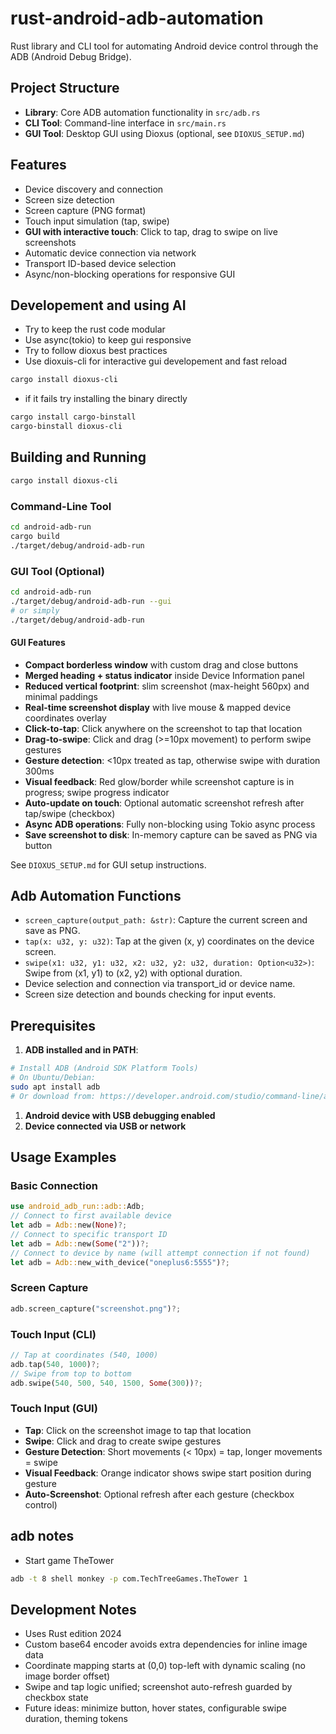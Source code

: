# rust-android-adb-automation

Rust library and CLI tool for automating Android device control through the ADB (Android Debug Bridge).

## Project Structure

- **Library**: Core ADB automation functionality in `src/adb.rs`
- **CLI Tool**: Command-line interface in `src/main.rs` 
- **GUI Tool**: Desktop GUI using Dioxus (optional, see `DIOXUS_SETUP.md`)

## Features

- Device discovery and connection
- Screen size detection
- Screen capture (PNG format)
- Touch input simulation (tap, swipe)
- **GUI with interactive touch**: Click to tap, drag to swipe on live screenshots
- Automatic device connection via network
- Transport ID-based device selection
- Async/non-blocking operations for responsive GUI

## Developement and using AI

- Try to keep the rust code modular
- Use async(tokio) to keep gui responsive
- Try to follow dioxus best practices
- Use dioxuis-cli for interactive gui developement and fast reload

```bash
cargo install dioxus-cli
```

- if it fails try installing the binary directly

```bash
cargo install cargo-binstall
cargo-binstall dioxus-cli
```

## Building and Running

```bash
cargo install dioxus-cli
```

### Command-Line Tool

```bash
cd android-adb-run
cargo build
./target/debug/android-adb-run
```

### GUI Tool (Optional)

```bash
cd android-adb-run
./target/debug/android-adb-run --gui
# or simply
./target/debug/android-adb-run
```

#### GUI Features

- **Compact borderless window** with custom drag and close buttons
- **Merged heading + status indicator** inside Device Information panel
- **Reduced vertical footprint**: slim screenshot (max-height 560px) and minimal paddings
- **Real-time screenshot display** with live mouse & mapped device coordinates overlay
- **Click-to-tap**: Click anywhere on the screenshot to tap that location
- **Drag-to-swipe**: Click and drag (>=10px movement) to perform swipe gestures
- **Gesture detection**: <10px treated as tap, otherwise swipe with duration 300ms
- **Visual feedback**: Red glow/border while screenshot capture is in progress; swipe progress indicator
- **Auto-update on touch**: Optional automatic screenshot refresh after tap/swipe (checkbox)
- **Async ADB operations**: Fully non-blocking using Tokio async process
- **Save screenshot to disk**: In-memory capture can be saved as PNG via button

See `DIOXUS_SETUP.md` for GUI setup instructions.

## Adb Automation Functions

- `screen_capture(output_path: &str)`: Capture the current screen and save as PNG.
- `tap(x: u32, y: u32)`: Tap at the given (x, y) coordinates on the device screen.
- `swipe(x1: u32, y1: u32, x2: u32, y2: u32, duration: Option<u32>)`: Swipe from (x1, y1) to (x2, y2) with optional duration.
- Device selection and connection via transport_id or device name.
- Screen size detection and bounds checking for input events.

## Prerequisites

1. **ADB installed and in PATH**:

```bash
# Install ADB (Android SDK Platform Tools)
# On Ubuntu/Debian:
sudo apt install adb
# Or download from: https://developer.android.com/studio/command-line/adb
```

1. **Android device with USB debugging enabled**
1. **Device connected via USB or network**

## Usage Examples

### Basic Connection

```rust
use android_adb_run::adb::Adb;
// Connect to first available device
let adb = Adb::new(None)?;
// Connect to specific transport ID
let adb = Adb::new(Some("2"))?;
// Connect to device by name (will attempt connection if not found)
let adb = Adb::new_with_device("oneplus6:5555")?;
```

### Screen Capture

```rust
adb.screen_capture("screenshot.png")?;
```

### Touch Input (CLI)

```rust
// Tap at coordinates (540, 1000)
adb.tap(540, 1000)?;
// Swipe from top to bottom
adb.swipe(540, 500, 540, 1500, Some(300))?;
```

### Touch Input (GUI)

- **Tap**: Click on the screenshot image to tap that location
- **Swipe**: Click and drag to create swipe gestures
- **Gesture Detection**: Short movements (< 10px) = tap, longer movements = swipe
- **Visual Feedback**: Orange indicator shows swipe start position during gesture
- **Auto-Screenshot**: Optional refresh after each gesture (checkbox control)

## adb notes

- Start game TheTower

```bash
adb -t 8 shell monkey -p com.TechTreeGames.TheTower 1
```

## Development Notes

- Uses Rust edition 2024
- Custom base64 encoder avoids extra dependencies for inline image data
- Coordinate mapping starts at (0,0) top-left with dynamic scaling (no image border offset)
- Swipe and tap logic unified; screenshot auto-refresh guarded by checkbox state
- Future ideas: minimize button, hover states, configurable swipe duration, theming tokens


